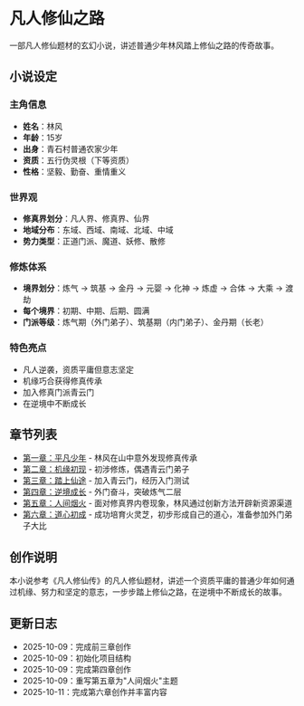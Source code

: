 # 凡人修仙之路

一部凡人修仙题材的玄幻小说，讲述普通少年林风踏上修仙之路的传奇故事。

## 小说设定

### 主角信息
- **姓名**：林风
- **年龄**：15岁
- **出身**：青石村普通农家少年
- **资质**：五行伪灵根（下等资质）
- **性格**：坚毅、勤奋、重情重义

### 世界观
- **修真界划分**：凡人界、修真界、仙界
- **地域分布**：东域、西域、南域、北域、中域
- **势力类型**：正道门派、魔道、妖修、散修

### 修炼体系
- **境界划分**：炼气 → 筑基 → 金丹 → 元婴 → 化神 → 炼虚 → 合体 → 大乘 → 渡劫
- **每个境界**：初期、中期、后期、圆满
- **门派等级**：炼气期（外门弟子）、筑基期（内门弟子）、金丹期（长老）

### 特色亮点
- 凡人逆袭，资质平庸但意志坚定
- 机缘巧合获得修真传承
- 加入修真门派青云门
- 在逆境中不断成长

## 章节列表

- [第一章：平凡少年](第一章.md) - 林风在山中意外发现修真传承
- [第二章：机缘初现](第二章.md) - 初涉修炼，偶遇青云门弟子
- [第三章：踏上仙途](第三章.md) - 加入青云门，经历入门测试
- [第四章：逆境成长](第四章.md) - 外门奋斗，突破炼气二层
- [第五章：人间烟火](第五章.md) - 面对修真界内卷现象，林风通过创新方法开辟新资源渠道
- [第六章：道心初成](第六章.md) - 成功培育火灵芝，初步形成自己的道心，准备参加外门弟子大比

## 创作说明

本小说参考《凡人修仙传》的凡人修仙题材，讲述一个资质平庸的普通少年如何通过机缘、努力和坚定的意志，一步步踏上修仙之路，在逆境中不断成长的故事。

## 更新日志

- 2025-10-09：完成前三章创作
- 2025-10-09：初始化项目结构
- 2025-10-09：完成第四章创作
- 2025-10-09：重写第五章为"人间烟火"主题
- 2025-10-11：完成第六章创作并丰富内容
